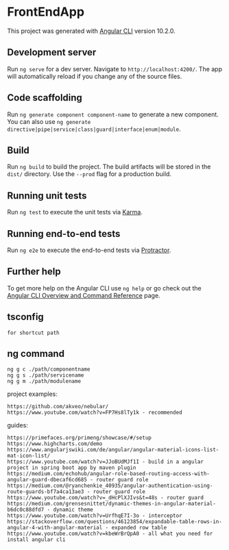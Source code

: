 # FrontEndApp

This project was generated with [Angular CLI](https://github.com/angular/angular-cli) version 10.2.0.

## Development server

Run `ng serve` for a dev server. Navigate to `http://localhost:4200/`. The app will automatically reload if you change any of the source files.

## Code scaffolding

Run `ng generate component component-name` to generate a new component. You can also use `ng generate directive|pipe|service|class|guard|interface|enum|module`.

## Build

Run `ng build` to build the project. The build artifacts will be stored in the `dist/` directory. Use the `--prod` flag for a production build.

## Running unit tests

Run `ng test` to execute the unit tests via [Karma](https://karma-runner.github.io).

## Running end-to-end tests

Run `ng e2e` to execute the end-to-end tests via [Protractor](http://www.protractortest.org/).

## Further help

To get more help on the Angular CLI use `ng help` or go check out the [Angular CLI Overview and Command Reference](https://angular.io/cli) page.

## tsconfig 
    for shortcut path
## ng command
    
    ng g c ./path/componentname
    ng g s ./path/servicename
    ng g m ./path/modulename
project examples:

    https://github.com/akveo/nebular/
    https://www.youtube.com/watch?v=FP7Hs8lTy1k - recommended

guides:

    https://primefaces.org/primeng/showcase/#/setup
    https://www.highcharts.com/demo
    https://www.angularjswiki.com/de/angular/angular-material-icons-list-mat-icon-list/
    https://www.youtube.com/watch?v=JJoBUdMJf1I - build in a angular project in spring boot app by maven plugin
    https://medium.com/echohub/angular-role-based-routing-access-with-angular-guard-dbecaf6cd685 - router guard role
    https://medium.com/@ryanchenkie_40935/angular-authentication-using-route-guards-bf7a4ca13ae3 - router guard role
    https://www.youtube.com/watch?v=_dHcPlXJIvs&t=48s - router guard
    https://medium.com/grensesnittet/dynamic-themes-in-angular-material-b6dc0c88dfd7 - dynamic theme
    https://www.youtube.com/watch?v=UrfhqE7I-3o - interceptor
    https://stackoverflow.com/questions/46123854/expandable-table-rows-in-angular-4-with-angular-material - expanded row table
    https://www.youtube.com/watch?v=kbeWrBrQpA0 - all what you need for install angular cli 


